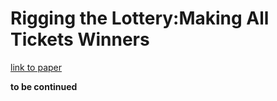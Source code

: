 # Rigging the Lottery:Making All Tickets Winners
[link to paper](https://arxiv.org/pdf/1911.11134.pdf) 

**to be continued**